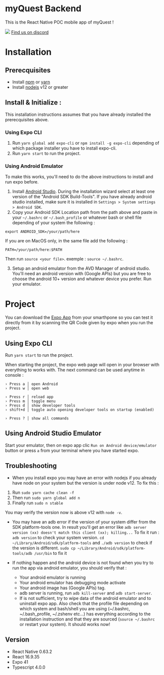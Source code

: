 # myQuest Backend
This is the React Native POC mobile app of myQuest !

![](https://cdn.discordapp.com/attachments/584465372489449608/833542286419689472/Webp.net-resizeimage_4.png) [Find us on discord](https://discord.gg/uh6FudeY9Q)

# Installation

## Prerecquisites
* Install [npm](https://docs.npmjs.com/about-npm-versions) or [yarn](https://yarnpkg.com/getting-started/install)
* Install [nodejs](https://nodejs.org/en/download/) v12 or greater

## Install & Initialize :
This installation instructions assumes that you have already installed the prerecquisites above.

### Using Expo CLI
1. Run `yarn global add expo-cli` or `npm install -g expo-cli` depending of which package installer you have to install expo-cli.
2. Run `yarn start` to run the project.

### Using Android Emulator
To make this works, you'll need to do the above instructions to install and run expo before.

1. Install [Android Studio](https://developer.android.com/studio). During the installation wizard select at least one version of the "Android SDK Build-Tools". If you have already android studio installed, make sure it is installed in `Settings > System settings > Android SDK`.
2. Copy your Android SDK Location path from the path above and paste in your `~/.bashrc` or `~/.bash_profile` or whatever bash or shell file depending of your system the following :
```
export ANDROID_SDK=/your/path/here
``` 
If you are on MacOS only, in the same file add the following :
```
PATH=/your/path/here:$PATH
```
Then run `source <your file>`. exemple : `source ~/.bashrc`.

3. Setup an android emulator from the AVD Manager of android studio. You'll need an android version with (Google APIs) but you are free to choose the android 10+ version and whatever device you prefer. Run your emulator.

# Project
You can download the [Expo App](https://play.google.com/store/apps/details?id=host.exp.exponent) from your smarthpone so you can test it directly from it by scanning the QR Code given by expo when you run the project.

## Using Expo CLI
Run `yarn start` to run the project.

When starting the project, the expo web page will open in your browser with everything to works with. The next command can be used anytime in console :

```
› Press a │ open Android
› Press w │ open web

› Press r │ reload app
› Press m │ toggle menu
› Press d │ show developer tools
› shift+d │ toggle auto opening developer tools on startup (enabled)

› Press ? │ show all commands
```

## Using Android Studio Emulator
Start your emulator, then on expo app clic `Run on Android device/emulator` button or press `a` from your terminal where you have started expo.

## Troubleshooting
- When you install expo you may have an error with nodejs if you already have node on your system but the version is under node v12. To fix this :

1. Run `sudo yarn cache clean -f`
2. Then run `sudo yarn global add n`
3. Finally run `sudo n stable`

You may verify the version now is above v12 with `node -v`.

- You may have an adb error if the version of your system differ from the SDK platform-tools one. In result you'll get an error like `adb server version (xx) doesn't match this client (xx); killing...`
To fix it run :
`adb version` to check your system version.
`cd ~/Library/Android/sdk/platform-tools` and `./adb version` to check if the version is different.
`sudo cp ~/Library/Android/sdk/platform-tools/adb /usr/bin` to fix it

- If nothing happen and the android device is not found when you try to run the app via android emulator, you should verify that :
  - Your android emulator is running
  - Your android emulator has debugging mode activate
  - Your android image has (Google APIs) tag.
  - adb server is running, run `adb kill-server` and `adb start-server`.
  - If is not sufficient, try to wipe data of the android emulator and to uninstall expo app. Also check that the profile file depending on which system and bash/shell you are using (~/.bashrc, ~/.bash_profile, ~/.zshenv etc...) has everything according to the installation instruction and that they are sourced (`source ~/.bashrc` or restart your system).
It should works now!

## Version
- React Native 0.63.2
- React 16.9.35
- Expo 41
- Typescript 4.0.0